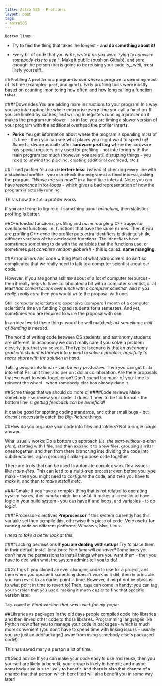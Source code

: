 ```yaml
---
title: Astro 585 - Profilers
layout: post
tags:
- astro585 
---
```


<code>Bottom lines:</code>

* Try to find the thing that takes the longest - **and do something about it!**

*  Every bit of code that you write, _write it as you were trying to convince somebody else to use it_.
Make it public (push on Github), and sure enough the person that is going to be reusing your code is,_ well, most likely yourself!_

##Profiling
A profiler is a program to see where a program is spending most of its time (examples: <code>prof</code>, and <code>gprof</code>). Early profiling tools were mostly based on counting; monitoring how often, and how long calling a function takes.

####Downsides
You are adding more instructions to your program! In a way you are interrupting the whole enterprise every time you call a function. If you are limited by caches, and writing in registers running a profiler on it makes the program run slower - so in fact you are timing a slower version of your program with the additional overhead the profiler inserts.


+ **Perks** You get information about where the program is spending most of its time - then you can see what places you might want to speed up! Some hardware actually offer **hardware profiling** where the hardware has special registers only used for profiling - not interfering with the main program too much (however, you are still disrupting things - you need to unwind the pipeline, creating additional overhead, etc.)


##Timed profiler
You can **interfere less**: instead of checking every line with a statistical profiler - you can check the program at a fixed interval, asking the program: _"Where are you now?"_ in a fixed time interval.
Note: you can have _resonance_ in for-loops - which gives a bad representation of how the program is actually running.

This is how the <code>Julia</code> profiler works.

If you are trying to figure out something about _branching_, then statistical profiling is better.


##Overloaded functions, profiling and _name mangling_
C++ supports overloaded functions i.e. functions that have the same names.
Then if you are profiling C++ code the profiler puts extra identifiers to distinguish the different versions of the overloaded functions. The identifiers have sometimes something to do with the variables that the functions use, or sometimes _just complete random gibberish_ - this is called: **name mangling**.

##Astronomers and code writing
Most of what astronomers do isn't so complicated that we really need to talk to a computer scientist about our code.

However, if you are gonna ask <code>NSF</code> about of a lot of computer resources - then it really helps to have collaborated a bit with a computer scientist, or at least _had conversations over lunch with a computer scientist._ And if you _really, really care_ then you would write the proposal with one. 

Still, computer scientists are expensive (compare 1 month of a computer scientist's time vs funding 2 grad students for a semester).
And yet, sometimes you are required to write the proposal with one. 

In an ideal world these things would be well matched; _but sometimes a bit of bending is needed_.

The world of writing code between CS students, and astronomy students are different.
In astronomy we don't really care if you solve a problem cleverly, just that you solve it.
The typical scenario is that an _astronomy graduate student is thrown into a pond to solve a problem, hopefully to reach shore with the solution in hand_.


Taking people into lunch - can be very productive.
Then you can get hints into what 
Per unit time, and per unit dollar collaboration. 
Are there proposals that we want to work together on?
Don't spend too much of your time to reinvent the wheel - when somebody else has already done it.

##Some things that we should do more of
####Code reviews 
Make somebody else review your code. It doesn't need to be too formal - the bottom line is: _getting feedback can be beneficial!_

It can be good for spotting coding standards, and other small bugs - but doesn't necessarily catch the _Big-Picture_ things.


##How do you organize your code into files and folders?
Not a single magic answer. 

What usually works: Do a bottom up approach (_i.e. the start-without-a-plan plan_), starting with 1 file, and then expand it to a few files, grouping similar ones together, and then from there branching into dividing the code into subdirectories, again grouping similar-purpose code together.

There are tools that can be used to automate complex work flow issues - like _make-files_.
This can lead to a multi-step process: even before you type make - then you might need to _configure_ the code, and then you have to _make_ it, and then to _make install it_ etc.

####Cmake
If you have a complex thing that is not related to operating system issues, then _cmake_ might be useful.
It makes a lot easier to have logic in your build system - you can have if and loops, and variables - to do _logic!_. 


####Processor-directives 
**Preprocessor** If this system currently has this variable set then compile this, otherwise this piece of code. 
Very useful for running code on different platforms; Windows, Mac, Linux.

_I need to take a better look at this._

####Lacking permissions
**If you are dealing with setups** Try to place them in their default install locations: _Your time will be saved!_
Sometimes you don't have the permissions to install things where you want them - then you have to deal with what the system admins tell you to do! 

##Git tags
If you cloned an ever changing code to use for a project, and then when you update it something doesn't work as it did, then in principle you can revert to an earlier point in time.
However, it might not be obvious to what point in time to revert to!
Then, <code>tags</code> can come in handy: you can tag your version that you used, making it much easier to find that specific version later.

<code>Tag-example:</code> _Final-version-that-was-used-for-my-paper_


##Libraries vs packages
In the old days people compiled code into libraries and then linked other code to those libraries.
Programming languages like Python now offer you to manage your code in packages - which is much more convenient (you don't have to spend time with linking issues - usually you are just an addPackage() away from using somebody else's packaged code!)

This has saved many a person a lot of time.

##Good advice
If you can make your code easy to use and reuse, then you yourself are likely to benefit; your group is likely to benefit; and maybe somebody else is also likely to benefit. And there is also that chance of a chance that that person which benefited will also benefit you in some way later! 



